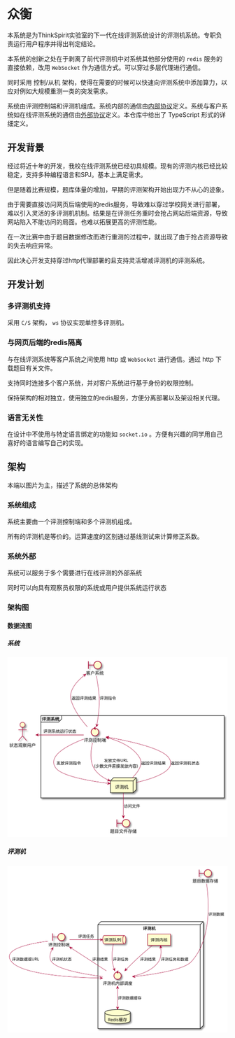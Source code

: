 # 众衡

本系统是为ThinkSpirit实验室的下一代在线评测系统设计的评测机系统。专职负责运行用户程序并得出判定结论。

本系统的创新之处在于剥离了前代评测机中对系统其他部分使用的 `redis` 服务的直接依赖，改用 `WebSocket` 作为通信方式。可以穿过多层代理进行通信。

同时采用 控制/从机 架构，使得在需要的时候可以快速向评测系统中添加算力，以应对例如大规模重测一类的突发需求。

系统由评测控制端和评测机组成。系统内部的通信由[内部协议](./docs/InternalProtocol.md)定义。系统与客户系统如在线评测系统的通信由[外部协议](./docs/ExternalProtocol.md)定义。本仓库中给出了 TypeScript 形式的详细定义。

## 开发背景

经过将近十年的开发，我校在线评测系统已经初具规模。现有的评测内核已经比较稳定，支持多种编程语言和SPJ。基本上满足需求。

但是随着比赛规模，题库体量的增加，早期的评测架构开始出现力不从心的迹象。

由于需要直接访问网页后端使用的redis服务，导致难以穿过学校网关进行部署，难以引入灵活的多评测机机制。结果是在评测任务重时会抢占网站后端资源，导致网站陷入不能访问的局面。也难以拓展更高的评测性能。

在一次比赛中由于题目数据修改而进行重测的过程中，就出现了由于抢占资源导致的失去响应异常。

因此决心开发支持穿过http代理部署的且支持灵活增减评测机的评测系统。

## 开发计划

### 多评测机支持

采用 `C/S` 架构， `ws` 协议实现单控多评测机。

### 与网页后端的redis隔离

与在线评测系统等客户系统之间使用 http 或 `WebSocket` 进行通信。通过 http 下载题目有关文件。

支持同时连接多个客户系统，并对客户系统进行基于身份的权限控制。

保持架构的相对独立，使用独立的redis服务，方便分离部署以及架设相关代理。

### 语言无关性

在设计中不使用与特定语言绑定的功能如 `socket.io` 。方便有兴趣的同学用自己喜好的语言编写自己的实现。

## 架构

本端以图片为主，描述了系统的总体架构

### 系统组成

系统主要由一个评测控制端和多个评测机组成。

所有的评测机是等价的。运算速度的区别通过基线测试来计算修正系数。

### 系统外部

系统可以服务于多个需要进行在线评测的外部系统

同时可以向具有观察员权限的系统或用户提供系统运行状态

### 架构图

#### 数据流图

##### 系统

![strcture-system](./docs/images/plantuml/strcture-system.svg)

##### 评测机

![strcture-judger](./docs/images/plantuml/strcture-judger.svg)
